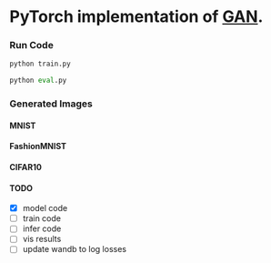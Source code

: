 # PyTorch implementation of [GAN](https://arxiv.org/abs/1406.2661).



### Run Code

```python
python train.py
```

```python
python eval.py
```

### Generated Images
#### MNIST


#### FashionMNIST

#### CIFAR10


#### TODO
- [x] model code
- [ ] train code
- [ ] infer code
- [ ] vis results
- [ ] update wandb to log losses 
